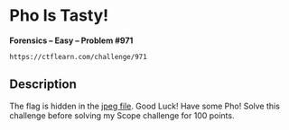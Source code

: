 # Pho Is Tasty!

**Forensics – Easy – Problem #971**

`https://ctflearn.com/challenge/971`


## Description

The flag is hidden in the [jpeg file](./extra/image.jpg). Good Luck! Have some
Pho! Solve this challenge before solving my Scope challenge for 100 points.
